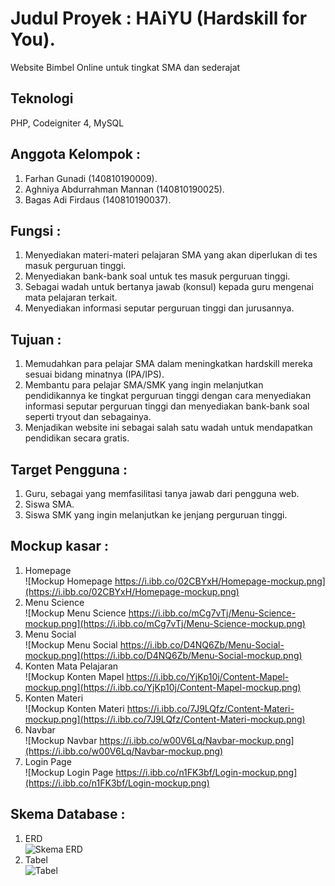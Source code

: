 # Judul Proyek : HAiYU (Hardskill for You).  
Website Bimbel Online untuk tingkat SMA dan sederajat

## Teknologi
PHP, Codeigniter 4, MySQL

## Anggota Kelompok :  
1. Farhan Gunadi (140810190009).  
2. Aghniya Abdurrahman Mannan (140810190025).  
3. Bagas Adi Firdaus (140810190037).  

## Fungsi :  
1. Menyediakan materi-materi pelajaran SMA yang akan diperlukan di tes masuk perguruan tinggi.  
2. Menyediakan bank-bank soal untuk tes masuk perguruan tinggi.  
3. Sebagai wadah untuk bertanya jawab (konsul) kepada guru mengenai mata pelajaran terkait.  
4. Menyediakan informasi seputar perguruan tinggi dan jurusannya.  

## Tujuan :  
1. Memudahkan para pelajar SMA dalam meningkatkan hardskill mereka sesuai bidang minatnya (IPA/IPS).   
2. Membantu para pelajar SMA/SMK yang ingin melanjutkan pendidikannya ke tingkat perguruan tinggi dengan cara menyediakan informasi seputar perguruan tinggi dan menyediakan bank-bank soal seperti tryout dan sebagainya.  
3. Menjadikan website ini sebagai salah satu wadah untuk mendapatkan pendidikan secara gratis.  

## Target Pengguna :  
1. Guru, sebagai yang memfasilitasi tanya jawab dari pengguna web.  
2. Siswa SMA.   
3. Siswa SMK yang ingin melanjutkan ke jenjang perguruan tinggi.    

## Mockup kasar :
1. Homepage  
![Mockup Homepage https://i.ibb.co/02CBYxH/Homepage-mockup.png](https://i.ibb.co/02CBYxH/Homepage-mockup.png)  
2. Menu Science  
![Mockup Menu Science https://i.ibb.co/mCg7vTj/Menu-Science-mockup.png](https://i.ibb.co/mCg7vTj/Menu-Science-mockup.png)  
3. Menu Social  
![Mockup Menu Social https://i.ibb.co/D4NQ6Zb/Menu-Social-mockup.png](https://i.ibb.co/D4NQ6Zb/Menu-Social-mockup.png)  
4. Konten Mata Pelajaran  
![Mockup Konten Mapel https://i.ibb.co/YjKp10j/Content-Mapel-mockup.png](https://i.ibb.co/YjKp10j/Content-Mapel-mockup.png)  
5. Konten Materi  
![Mockup Konten Materi https://i.ibb.co/7J9LQfz/Content-Materi-mockup.png](https://i.ibb.co/7J9LQfz/Content-Materi-mockup.png)  
6. Navbar  
![Mockup Navbar https://i.ibb.co/w00V6Lq/Navbar-mockup.png](https://i.ibb.co/w00V6Lq/Navbar-mockup.png)  
7. Login Page  
![Mockup Login Page https://i.ibb.co/n1FK3bf/Login-mockup.png](https://i.ibb.co/n1FK3bf/Login-mockup.png)  

## Skema Database :  
1. ERD  
![Skema ERD](Skema%20Database/ERD%20dbhaiyu.png)  
2. Tabel  
![Tabel](/Skema%20Database/Tabel%20dbhaiyu.png) 
